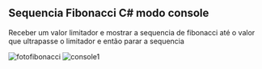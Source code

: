 ## Sequencia Fibonacci C# modo console
Receber um valor limitador e mostrar a sequencia de fibonacci até o valor que ultrapasse o limitador e então parar a sequencia





![fotofibonacci](https://user-images.githubusercontent.com/48251038/74597008-36703200-5036-11ea-8e1e-c738ceedee10.JPG)
![console1](https://user-images.githubusercontent.com/48251038/74597010-3839f580-5036-11ea-8080-4c805d60570d.JPG)
